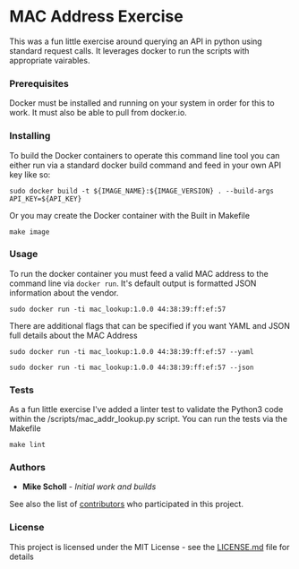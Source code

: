 # MAC Address Exercise

This was a fun little exercise around querying an API in python using standard request calls. It leverages docker to run the scripts with appropriate vairables.

### Prerequisites

Docker must be installed and running on your system in order for this to work. It must also be able to pull from docker.io.

### Installing

To build the Docker containers to operate this command line tool you can either run via a standard docker build command and feed in your own API key like so:

```
sudo docker build -t ${IMAGE_NAME}:${IMAGE_VERSION} . --build-args API_KEY=${API_KEY}
```

Or you may create the Docker container with the Built in Makefile

```
make image
```

### Usage

To run the docker container you must feed a valid MAC address to the command line via `docker run`. It's default output is formatted JSON information about the vendor.

```
sudo docker run -ti mac_lookup:1.0.0 44:38:39:ff:ef:57
```

There are additional flags that can be specified if you want YAML and JSON full details about the MAC Address

```
sudo docker run -ti mac_lookup:1.0.0 44:38:39:ff:ef:57 --yaml
```

```
sudo docker run -ti mac_lookup:1.0.0 44:38:39:ff:ef:57 --json
```


### Tests

As a fun little exercise I've added a linter test to validate the Python3 code within the /scripts/mac_addr_lookup.py script. You can run the tests via the Makefile

```
make lint
```

### Authors

* **Mike Scholl** - *Initial work and builds*

See also the list of [contributors](https://github.com/mgs4332/macaddr/graphs/contributors) who participated in this project.

### License

This project is licensed under the MIT License - see the [LICENSE.md](LICENSE.md) file for details

